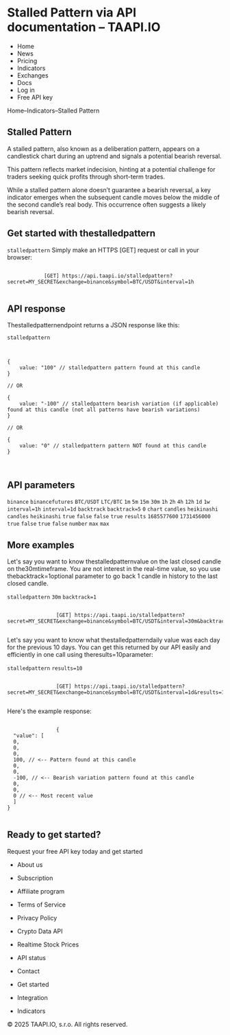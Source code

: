 # Stalled Pattern via API documentation – TAAPI.IO

- Home
- News
- Pricing
- Indicators
- Exchanges
- Docs
- Log in
- Free API key

Home–Indicators–Stalled Pattern


## Stalled Pattern
A stalled pattern, also known as a deliberation pattern, appears on a candlestick chart during an uptrend and signals a potential bearish reversal.

This pattern reflects market indecision, hinting at a potential challenge for traders seeking quick profits through short-term trades.

While a stalled pattern alone doesn’t guarantee a bearish reversal, a key indicator emerges when the subsequent candle moves below the middle of the second candle’s real body. This occurrence often suggests a likely bearish reversal.


## Get started with thestalledpattern
`stalledpattern` Simply make an HTTPS [GET] request or call in your browser:


```

			[GET] https://api.taapi.io/stalledpattern?secret=MY_SECRET&exchange=binance&symbol=BTC/USDT&interval=1h
		
```

## API response
Thestalledpatternendpoint returns a JSON response like this:

`stalledpattern` 
```

			
{
    value: "100" // stalledpattern pattern found at this candle
}
				
// OR

{
    value: "-100" // stalledpattern bearish variation (if applicable) found at this candle (not all patterns have bearish variations)
}
				
// OR
				
{
    value: "0" // stalledpattern pattern NOT found at this candle
}
			
		
```

## API parameters
`binance` `binancefutures` `BTC/USDT` `LTC/BTC` `1m` `5m` `15m` `30m` `1h` `2h` `4h` `12h` `1d` `1w` `interval=1h` `interval=1d` `backtrack` `backtrack=5` `0` `chart` `candles` `heikinashi` `candles` `heikinashi` `true` `false` `false` `true` `results` `1685577600` `1731456000` `true` `false` `true` `false` `number` `max` `max` 
## More examples
Let's say you want to know thestalledpatternvalue on the last closed candle on the30mtimeframe. You are not interest in the real-time value, so you use thebacktrack=1optional parameter to go back 1 candle in history to the last closed candle.

`stalledpattern` `30m` `backtrack=1` 
```

				[GET] https://api.taapi.io/stalledpattern?secret=MY_SECRET&exchange=binance&symbol=BTC/USDT&interval=30m&backtrack=1
			
```
Let's say you want to know what thestalledpatterndaily value was each day for the previous 10 days. You can get this returned by our API easily and efficiently in one call using theresults=10parameter:

`stalledpattern` `results=10` 
```

				[GET] https://api.taapi.io/stalledpattern?secret=MY_SECRET&exchange=binance&symbol=BTC/USDT&interval=1d&results=10
			
```
Here's the example response:


```

				{
  "value": [
  0,
  0,
  0,
  100, // <-- Pattern found at this candle
  0,
  0,
  -100, // <-- Bearish variation pattern found at this candle
  0,
  0,
  0 // <-- Most recent value 
  ]
}
			
```

## Ready to get started?
Request your free API key today and get started

- About us
- Subscription
- Affiliate program
- Terms of Service
- Privacy Policy
- Crypto Data API
- Realtime Stock Prices
- API status
- Contact

- Get started
- Integration
- Indicators

© 2025 TAAPI.IO, s.r.o. All rights reserved.

